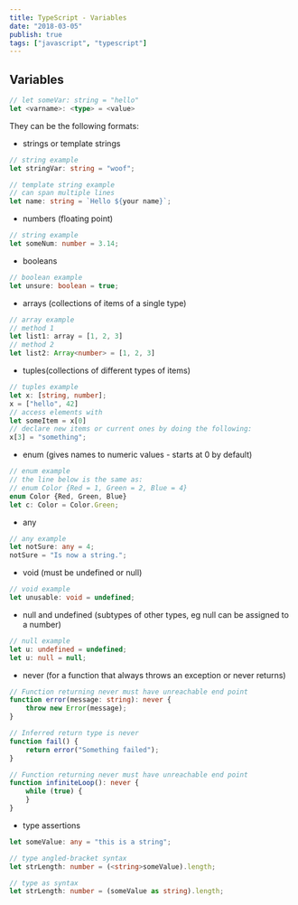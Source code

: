 ```yaml
---
title: TypeScript - Variables
date: "2018-03-05"
publish: true
tags: ["javascript", "typescript"]
---
```


## Variables

```typescript
// let someVar: string = "hello"
let <varname>: <type> = <value>
```

They can be the following formats:

* strings or template strings

```typescript
// string example
let stringVar: string = "woof";

// template string example
// can span multiple lines
let name: string = `Hello ${your name}`;
```

* numbers (floating point)

```typescript
// string example
let someNum: number = 3.14;
```

* booleans

```typescript
// boolean example
let unsure: boolean = true;
```

* arrays (collections of items of a single type)

```typescript
// array example
// method 1
let list1: array = [1, 2, 3]
// method 2
let list2: Array<number> = [1, 2, 3]
```

* tuples(collections of different types of items)

```typescript
// tuples example
let x: [string, number];
x = ["hello", 42]
// access elements with
let someItem = x[0]
// declare new items or current ones by doing the following:
x[3] = "something";
```

* enum (gives names to numeric values - starts at 0 by default)

```typescript
// enum example
// the line below is the same as: 
// enum Color {Red = 1, Green = 2, Blue = 4}
enum Color {Red, Green, Blue}
let c: Color = Color.Green;
```

* any

```typescript
// any example
let notSure: any = 4;
notSure = "Is now a string.";
```

* void (must be undefined or null)

```typescript
// void example
let unusable: void = undefined;
```

* null and undefined (subtypes of other types, eg null can be assigned to a number)

```typescript
// null example
let u: undefined = undefined;
let u: null = null;
```

* never (for a function that always throws an exception or never returns)

```typescript
// Function returning never must have unreachable end point
function error(message: string): never {
    throw new Error(message);
}

// Inferred return type is never
function fail() {
    return error("Something failed");
}

// Function returning never must have unreachable end point
function infiniteLoop(): never {
    while (true) {
    }
}
```

* type assertions

```typescript
let someValue: any = "this is a string";

// type angled-bracket syntax
let strLength: number = (<string>someValue).length;

// type as syntax
let strLength: number = (someValue as string).length;
```